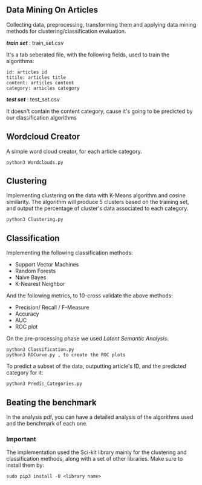 ## Data Mining On Articles
Collecting data, preprocessing, transforming them and applying data mining methods for clustering/classification evaluation.

***train set*** : train_set.csv

It's a tab seberated file, with the following fields, used to train the algorithms:
					

    id: articles id
    titile: articles title
    content: articles content
    category: articles category
***test set*** : test_set.csv

It doesn't contain the content category, cause it's going to be predicted by our classification algorithms

## Wordcloud Creator

A simple word cloud creator, for each article category.

    python3 Wordclouds.py

## Clustering

Implementing clustering on the data with K-Means algorithm and cosine similarity. The algorithm will produce 5 clusters based on the training set, and output the percentage of cluster's data associated to each category.

    python3 Clustering.py
## Classification

Implementing the following classification methods:

 - Support Vector Machines
 - Random Forests
 - Naive Bayes
 - K-Nearest Neighbor
 
 And the following metrics, to 10-cross validate the above methods:
 
 - Precision/ Recall / F-Measure
 - Accuracy
 - AUC
 - ROC plot

On the pre-processing phase we used *Latent Semantic Analysis*.

    python3 Classification.py
    python3 ROCurve.py , to create the ROC plots

To predict a subset of the data, outputting article's ID, and the predicted category for it:

    python3 Predic_Categories.py
    
## Beating the benchmark

In the analysis pdf, you can have a detailed analysis of the algorithms used and the benchmark of each one.

### Important

The implementation used the Sci-kit library mainly for the clustering and classification methods, along with a set of other libraries. 
Make sure to install them by:

    sudo pip3 install -U <library name>



